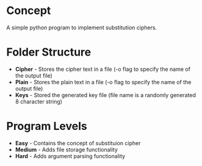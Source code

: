 # Concept
A simple python program to implement substitution ciphers. 

# Folder Structure

- **Cipher** \- Stores the cipher text in a file (-o flag to specify the name of the output file) 
- **Plain** \- Stores the plain text in a file (-o flag to specify the name of the output file) 
- **Keys** \- Stored the generated key file (file name is a randomly generated 8 character string)

# Program Levels

- **Easy** \- Contains the concept of substituion cipher
- **Medium** \- Adds file storage functionality
- **Hard** \- Adds argument parsing functionality
